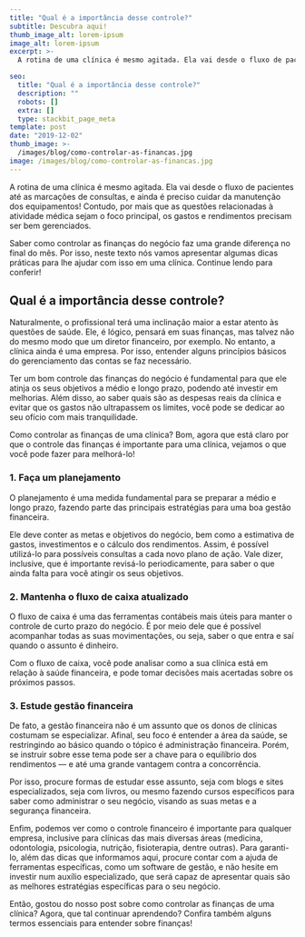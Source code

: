 ```yaml
---
title: "Qual é a importância desse controle?"
subtitle: Descubra aqui!
thumb_image_alt: lorem-ipsum
image_alt: lorem-ipsum
excerpt: >-
  A rotina de uma clínica é mesmo agitada. Ela vai desde o fluxo de pacientes até as marcações de consultas, e ainda é preciso cuidar da manutenção dos equipamentos! Contudo, por mais que as questões relacionadas à atividade médica sejam o foco principal, os gastos e rendimentos precisam ser bem gerenciados.

seo:
  title: "Qual é a importância desse controle?"
  description: ""
  robots: []
  extra: []
  type: stackbit_page_meta
template: post
date: "2019-12-02"
thumb_image: >-
  /images/blog/como-controlar-as-financas.jpg
image: /images/blog/como-controlar-as-financas.jpg
---
```


A rotina de uma clínica é mesmo agitada. Ela vai desde o fluxo de pacientes até as marcações de consultas, e ainda é preciso cuidar da manutenção dos equipamentos! Contudo, por mais que as questões relacionadas à atividade médica sejam o foco principal, os gastos e rendimentos precisam ser bem gerenciados.

Saber como controlar as finanças do negócio faz uma grande diferença no final do mês. Por isso, neste texto nós vamos apresentar algumas dicas práticas para lhe ajudar com isso em uma clínica. Continue lendo para conferir!

## Qual é a importância desse controle?

Naturalmente, o profissional terá uma inclinação maior a estar atento às questões de saúde. Ele, é lógico, pensará em suas finanças, mas talvez não do mesmo modo que um diretor financeiro, por exemplo. No entanto, a clínica ainda é uma empresa. Por isso, entender alguns princípios básicos do gerenciamento das contas se faz necessário.

Ter um bom controle das finanças do negócio é fundamental para que ele atinja os seus objetivos a médio e longo prazo, podendo até investir em melhorias. Além disso, ao saber quais são as despesas reais da clínica e evitar que os gastos não ultrapassem os limites, você pode se dedicar ao seu ofício com mais tranquilidade.

Como controlar as finanças de uma clínica?
Bom, agora que está claro por que o controle das finanças é importante para uma clínica, vejamos o que você pode fazer para melhorá-lo!

### 1. Faça um planejamento

O planejamento é uma medida fundamental para se preparar a médio e longo prazo, fazendo parte das principais estratégias para uma boa gestão financeira.

Ele deve conter as metas e objetivos do negócio, bem como a estimativa de gastos, investimentos e o cálculo dos rendimentos. Assim, é possível utilizá-lo para possíveis consultas a cada novo plano de ação. Vale dizer, inclusive, que é importante revisá-lo periodicamente, para saber o que ainda falta para você atingir os seus objetivos.

### 2. Mantenha o fluxo de caixa atualizado

O fluxo de caixa é uma das ferramentas contábeis mais úteis para manter o controle de curto prazo do negócio. É por meio dele que é possível acompanhar todas as suas movimentações, ou seja, saber o que entra e saí quando o assunto é dinheiro.

Com o fluxo de caixa, você pode analisar como a sua clínica está em relação à saúde financeira, e pode tomar decisões mais acertadas sobre os próximos passos.

### 3. Estude gestão financeira

De fato, a gestão financeira não é um assunto que os donos de clínicas costumam se especializar. Afinal, seu foco é entender a área da saúde, se restringindo ao básico quando o tópico é administração financeira. Porém, se instruir sobre esse tema pode ser a chave para o equilíbrio dos rendimentos — e até uma grande vantagem contra a concorrência.

Por isso, procure formas de estudar esse assunto, seja com blogs e sites especializados, seja com livros, ou mesmo fazendo cursos específicos para saber como administrar o seu negócio, visando as suas metas e a segurança financeira.

Enfim, podemos ver como o controle financeiro é importante para qualquer empresa, inclusive para clínicas das mais diversas áreas (medicina, odontologia, psicologia, nutrição, fisioterapia, dentre outras). Para garanti-lo, além das dicas que informamos aqui, procure contar com a ajuda de ferramentas específicas, como um software de gestão, e não hesite em investir num auxílio especializado, que será capaz de apresentar quais são as melhores estratégias específicas para o seu negócio.

Então, gostou do nosso post sobre como controlar as finanças de uma clínica? Agora, que tal continuar aprendendo? Confira também alguns termos essenciais para entender sobre finanças!
